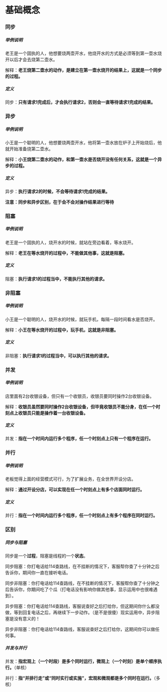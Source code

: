 # 基础概念

### 同步

##### 举例说明

老王是一个固执的人，他想要烧两壶开水，他烧开水的方式是必须等到第一壶水烧开以后才会去烧第二壶水。

解释：**老王烧第二壶水的动作，是建立在第一壶水烧开的结果上，这就是一个同步的过程。**

##### 定义

同步：**只有请求1完成后，才会执行请求2，否则会一直等待请求1完成的结果。**

### 异步

##### 举例说明

小王是一个聪明的人，他想要烧两壶开水，他将第一壶水放在炉子上开始烧后，他就开始准备烧第二壶水。

解释：**小王烧第二壶水的动作，和第一壶水是否烧开没有任何关系，这就是一个异步的过程。**

##### 定义

异步：**执行请求2的时候，不会等待请求1完成的结果。**

**注意：同步和异步区别，在于会不会对操作结果进行等待**

### 阻塞

##### 举例说明

老王是一个固执的人，烧开水的时候，就站在旁边看着，等水烧开。

解释：**老王在等水烧开的过程中，不能做其他事，这就是阻塞。**

##### 定义

阻塞：**执行请求1的过程当中，不能执行其他的请求。**

### 非阻塞

##### 举例说明

小王是一个聪明的人，烧开水的时候，就玩手机，每隔一段时间看水是否烧开。

解释：**小王在等水烧开的过程中，玩手机，这就是非阻塞。**

##### 定义

非阻塞：**执行请求1的过程当中，可以执行其他的请求。**

### 并发

##### 举例说明

店里面有2台收银设备，但只有一个收银员，收银员要同时操作2台收银设备。

解释：**收银员虽然要同时操作2台收银设备，但毕竟收银员不能分身，在任一个时刻点上收银员只能是操作着一台收银设备。**

##### 定义

并发：**指在一个时间内运行多个程序，任一个时刻点上只有一个程序在运行。**

### 并行

##### 举例说明

老板觉得上面的经营模式可行，为了扩展业务，在全世界开设分店。

解释：**通过开设分店，可以实现在任一个时刻点上有多个店面同时运行。**

##### 定义

并行：**指在一个时间内运行多个程序，任一个时刻点上有多个程序在同时运行。**

### 区别

##### 同步与阻塞

同步是一个**过程**，阻塞是线程的一个**状态**。

同步阻塞：你打电话给114查路线，在不挂断的情况下，客服帮你查了十分钟之后告诉你，期间你一直在接听电话。

同步非阻塞：你打电话给114查路线，在不挂断的情况下，客服帮你查了十分钟之后告诉你，你期间吃了个瓜（打电话没有影响你做其他事，显示运用中也很难遇到）。

异步阻塞：你打电话给114查路线，客服说查好之后打给你，但这期间你什么都没做，等到回复电话之后，再继续下一步动作。（是不是很傻）现实运用中，异步阻塞是没有意义的！

异步非阻塞：你打电话给114查路线，客服说查好之后打给你，这期间你可以做任何事。

##### 并发与并行

并发：**指宏观上（一个时段）是多个同时运行，微观上（一个时刻）是单个顺序执行。**（单核）

并行：**指“并排行走”或“同时实行或实施”，宏观和微观都是多个同时在运行。**（多核）

